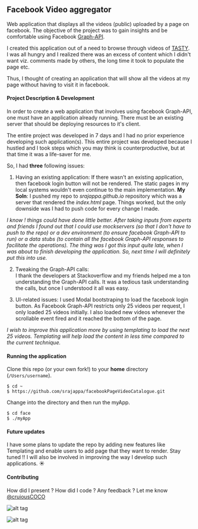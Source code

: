 ## Facebook Video aggregator ##
Web application that displays all the videos (public) uploaded by a page on facebook. The objective of the project was to gain insights and be comfortable using Facebook [Graph-API](https://developers.facebook.com/docs/graph-api). 

I created this application out of a need to browse through videos of [TASTY](https://www.facebook.com/buzzfeedtasty/videos/). I was all hungry and I realized there was an excess of content which I didn't want viz. comments made by others, the long time it took to populate the page etc.

Thus, I thought of creating an application that will show all the videos at my page without having to visit it in facebook.  


#### Project Description & Development ####
In order to create a web application that involves using facebook Graph-API, one must have an application already running. There must be an existing server that should be deploying resources to it's client. 

The entire project was developed in 7 days and I had no prior experience developing such application(s). This entire project was developed because I hustled and I took steps which you may think is counterproductive, but at that time it was a life-saver for me. 

So, I had **three** following issues:
1. Having an existing application:
If there wasn't an existing application, then facebook login button will not be rendered. The static pages in my local systems wouldn't even continue to the main implementation.
**My Soln**: I pushed my repo to _srajappa.github.io_ repository which was a server that rendered the *index.html* page. Things worked, but the only downside was I had to push code for every change I made. 

*I know ! things could have done little better. After taking inputs from experts and friends I found out that I could use mockservers (so that I don't have to push to the repo) or a dev environment (to ensure facebook Graph-API to run) or a data stubs (to contain all the facebook Graph-API responses to facilitate the operations). The thing was I got this input quite late, when I was about to finish developing the application. So, next time I will definitely put this into use.*

2. Tweaking the Graph-API calls:  
I thank the developers at Stackoverflow and my friends helped me a ton understanding the Graph-API calls. It was a tedious task understanding the calls, but once I understood it all was easy. 

3. UI-related issues:
I used Modal bootstraping to load the facebook login button. As Facebook Graph-API restricts only 25 videos per request, I only loaded 25 videos initially. I also loaded new videos whenever the scrollable event fired and it reached the bottom of the page. 
   
*I wish to improve this application more by using templating to load the next 25 videos. Templating will help load the content in less time compared to the current technique.*


#### Running the application ####
Clone this repo (or your own fork!) to your **home** directory (`/Users/username`).
```
$ cd ~
$ https://github.com/srajappa/facebookPageVideoCatalogue.git
```
Change into the directory and then run the myApp.
```
$ cd face
$ ./myApp
```

#### Future updates ####
I have some plans to update the repo by adding new features like Templating and enable users to add page that they want to render. Stay tuned !! I will also be involved in improving the way I develop such applications. :sunny:

#### Contributing ####
How did I present ? How did I code ? Any feedback ? Let me know [@cruiousCOCO](http://twitter.com/cruiousCOCO)



![alt tag](https://lh3.googleusercontent.com/uKlr21TXOLVxLNKFErDOZCrUg2aOfeWJqifD4mLbdV1bhmugoZmkVRJebd8YrYXW9hYj9qSnlrAGJIy-sy9i3xaBbrOpUNlQ8aizbPCoZ7jvscIpKzcX0VZSwoU-jNzBZRRmQ2NptUvGm5Z04DXvs5RC7VOUy_Zxfz0mjxfc5bv-Idep6_NhupOuqcjKIZ-kXQCmnXsGNEQ6eKTL2kiv2eo56yJze_xRIh0Kk3XrXVwMonBDNK4pf70FBvp4vqgYAVeG3gv4XbW9fQoMxQds78VwfuTjTKHK_xftojxobx6SuZSNch92sXXSSJNPrFUEgX5K76Kzs0qwHInBxSAYGniFfIgMyVB6idr4zR9RA3BFRqnhstxWtueBF3Q6fyjh47SHDKVQUJXHyFZQEwR3Vw3RgYxPMhcQXusBON23hMSIaRxj254sGB-BBYusGqI0Ed2N5s_FPCuX-ika-B6zmMXG-AI2MMCgJcEaftm6C5KFk9K2mnwm-wtY6QVcJIj7QLidGT89ZLoMw2zLOKWi-BO5YgbIDm3_yW7UFYFrdMWn5Yia4hs5zIY2ZSDRHaGCOXTmtCXEYHSuD-5GHfRn4r6IoWcMYuLCO_34WiLMGSQDITszZw=w1855-h984-no)

![alt tag](https://lh3.googleusercontent.com/7qJvhW_9P29PUTdoPXkeGdMnf0_lWrY0gza0UA9Mc86QmShsMfjBC13odt2x17o0f1l-y0UXexoquUNe5tvwZ1m5AwpO7dNYJ3VH5qjGOvfP4ylQzcNfRu7_OFo365FeLnWferCVU8zcy9h7Io3fOrePtfMbbmRacImfB6YvokGEymQ7-gL1E7pCFLMBIxzoCRAqvA5yQoZGbFRunlCz6rxRF9ONqmw81Czsp9GdoFYET2ILvehBNxlkx3Iv0TOrjBGBTustMTGd7XwBBHrtAa8otAy7R7eoV8iw0SMqFtAPR18WnOmdiq3KJRIS_ZRsoZ7_SFlknnyBUL_t9xE3AOs52zWngDky0j-3Yqks0piLr6Y1X45P-9YMxJ6LefiHOndLWchV8Ft-f0EnZZ8oCfzIF4cmGqiO1L-5YGqSxmd-z8yCailhHvlfc9JHn6nBD2mnIQA2WrCmUGBgdTgvAFOuiqjUO1DnExhXWcKB00F883jWdznt3Q9nvoEQ9FyRGrW7pF9dqaI8GUZqSxVKS91j6Ufs3iS0QWEmkN4uYDN1McjoQ_8mVuEsTd_pF6uD2gGU3_k04MBo5lSYjPCH0AEpbWuHkzYgS2vaR3o1JiKYXjUBCQ=w380-h205-no)

